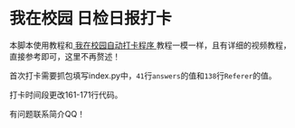# 我在校园 日检日报打卡

本脚本使用教程和[ 我在校园自动打卡程序 ](https://github.com/bean661/WoZaiXiaoYuanPuncher)教程一模一样，且有详细的视频教程，直接参考即可，这里不再赘述！

 首次打卡需要抓包填写index.py中，`41`行`answers`的值和`138`行`Referer`的值。

打卡时间段更改161-171行代码。

有问题联系简介QQ！ 
